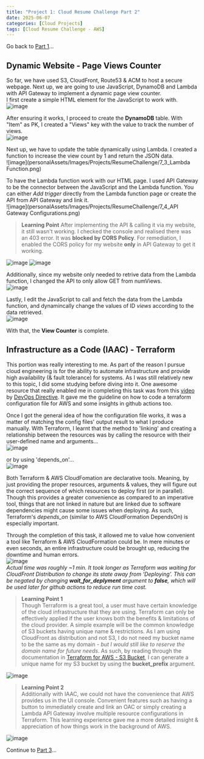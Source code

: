 ```yaml
---
title: "Project 1: Cloud Resume Challenge Part 2"
date: 2025-06-07
categories: [Cloud Projects]
tags: [Cloud Resume Challenge - AWS]
---
```

Go back to [Part 1](https://c-kq.github.io/posts/CloudResumeChallenge-Part1/)...
   
  
## Dynamic Website - Page Views Counter
So far, we have used S3, CloudFront, Route53 & ACM to host a secure webpage. Next up, we are going to use JavaScript, DynamoDB and Lambda with API Gateway to implement a dynamic page view counter.  
I first create a simple HTML element for the JavaScript to work with.  
![image](personalAssets/Images/Projects/ResumeChallenge/7_1_JavaScript_PageViews.png)
  
After ensuring it works, I proceed to create the **DynamoDB** table. With "Item" as PK, I created a "Views" key with the value to track the number of views.  
![image](personalAssets/Images/Projects/ResumeChallenge/7_2_DynamoDB.png)
  
Next up, we have to update the table dynamically using Lambda. I created a function to increase the view count by 1 and return the JSON data.  
![image](personalAssets/Images/Projects/ResumeChallenge/7_3_Lambda Function.png)
  
To have the Lambda function work with our HTML page. I used API Gateway to be the connector between the JavaScript and the Lambda function. You can either _Add trigger_ directly from the Lambda function page or create the API from API Gateway and link it.  
![image](personalAssets/Images/Projects/ResumeChallenge/7_4_API Gateway Configurations.png)
  
>**Learning Point**
After implementing the API & calling it via my website, it still wasn't working. I checked the console and realised there was an 403 error. It was **blocked by CORS Policy**. For remediation, I enabled the CORS policy for my website **only** in API Gateway to get it working.  

![image](personalAssets/Images/Projects/ResumeChallenge/7_5_LearningPoint_CORS.png)
![image](personalAssets/Images/Projects/ResumeChallenge/7_5_LearningPoint_CORSEnabled.png)
  
Additionally, since my website only needed to retrive data from the Lambda function, I changed the API to only allow GET from numViews.  
![image](personalAssets/Images/Projects/ResumeChallenge/7_6_APIGateway_Getonly.png)
  
Lastly, I edit the JavaScript to call and fetch the data from the Lambda function, and dynamincally change the values of ID _views_ according to the data retrieved.  
![image](personalAssets/Images/Projects/ResumeChallenge/7_7_JavascriptUpdate.png)
  
With that, the **View Counter** is complete.  
  
  
## Infrastructure as a Code (IAAC) - Terraform
This portion was really interesting to me. As part of the reason I pursue cloud engineering is for the ability to automate infrastructure and provide high availability (& fault tolerance) for systems. As I was still relatively new to this topic, I did some studying before diving into it. One awesome resource that really enabled me in completing this task was from this [video](https://www.youtube.com/watch?v=7xngnjfIlK4) by [DevOps Directive](https://www.youtube.com/@DevOpsDirective). It gave me the guideline on how to code a terraform configuration file for AWS and some insights in github actions too.  
  
Once I got the general idea of how the configuration file works, it was a matter of matching the config files' output result to what I produce manually. With Terraform, I learnt that the method to 'linking' and creating a relationship between the resources was by calling the resource with their user-defined name and arguments...  
![image](personalAssets/Images/Projects/ResumeChallenge/12_1_IAAC_DynamoDB.png)  
  
or by using 'depends_on'...  
![image](personalAssets/Images/Projects/ResumeChallenge/12_2_IAAC_S3DependsOn.png)  
  
Both Terraform & AWS CloudFomation are declarative tools. Meaning, by just providing the proper resources, arguments & values, they will figure out the correct sequence of which resources to deploy first (or in parallel). Though this provides a greater convenience as compared to an imperative tool, things that are not linked in nature but are linked due to software dependencies might cause some issues when deploying. As such, Terraform's _depends_on_ (similar to AWS CloudFormation DependsOn) is especially important.  
  
Through the completion of this task, it allowed me to value how convenient a tool like Terraform & AWS CloudFormation could be. In mere minutes or even seconds, an entire infrastructure could be brought up, reducing the downtime and human errors.  
![image](personalAssets/Images/Projects/ResumeChallenge/12_3_IAAC_CloudFront_Deployment.png)  
_Actual time was roughly ~1 min. It took longer as Terraform was waiting for CloudFront Distribution to change its state away from _‘Deploying’_. This can be negated by changing **wait_for_deplyment** argument to **false**, which will be used later for github actions to reduce run time cost._  
  
>**Learning Point 1**  
Though Terraform is a great tool, a user must have certain knowledge of the cloud infrastructure that they are using. Terraform can only be effectively applied if the user knows both the benefits & limitations of the cloud provider. A simple example will be the common knowledge of S3 buckets having unique name & restrictions. As I am using CloudFront as distribution and not S3, I do not need my bucket name to be the same as my domain - _but I would still like to reserve the domain name for future needs_. As such, by reading through the documentation in [Terraform for AWS - S3 Bucket](https://registry.terraform.io/providers/hashicorp/aws/latest/docs/resources/s3_bucket), I can generate a unique name for my S3 bucket by using the **bucket_prefix** argument.  

![image](personalAssets/Images/Projects/ResumeChallenge/12_4_IAAC_S3BucketName.png)  
  
>**Learning Point 2**  
Additionally with IAAC, we could not have the convenience that AWS provides us in the UI console. Convenient features such as having a button to immediately create and link an OAC or simply creating a Lambda API Gateway involve multiple resource configurations in Terraform. This learning experience gave me a more detailed insight & appreciation of how things work in the background of AWS.  

![image](personalAssets/Images/Projects/ResumeChallenge/12_5_IAAC_OAC&APIGateway.png)  
  

Continue to [Part 3](https://c-kq.github.io/posts/CloudResumeChallenge-Part3/)...

















